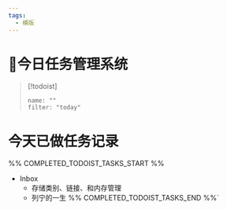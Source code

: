 ```yaml
---
tags:
  - 模版
---
```

# 📖今日任务管理系统
> [!todoist]
> ```todoist
> name: ""
> filter: "today"

# 今天已做任务记录
%% COMPLETED_TODOIST_TASKS_START %%
* Inbox
    * 存储类别、链接、和内存管理 
    * 列宁的一生 
%% COMPLETED_TODOIST_TASKS_END %%`
